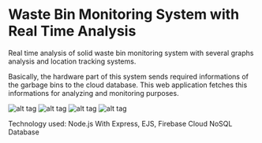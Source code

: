 # Waste Bin Monitoring System with Real Time Analysis

Real time analysis of solid waste bin monitoring system with several graphs analysis and location tracking systems.

Basically, the hardware part of this system sends required informations of the garbage bins to the cloud database. This web application fetches this informations for analyzing and monitoring purposes.

![alt tag](https://user-images.githubusercontent.com/21248324/37837147-adec40ec-2ede-11e8-929c-c11f3403a0ec.JPG)
![alt tag](https://user-images.githubusercontent.com/21248324/37837147-adec40ec-2ede-11e8-929c-c11f3403a0ec.JPG)
![alt tag](https://user-images.githubusercontent.com/21248324/37837148-ae32abd6-2ede-11e8-8b66-d23df4fd6674.JPG)
![alt tag](https://user-images.githubusercontent.com/21248324/37837149-ae7038f2-2ede-11e8-952a-8fc2260e618b.JPG)

Technology used: Node.js With Express, EJS, Firebase Cloud NoSQL Database


